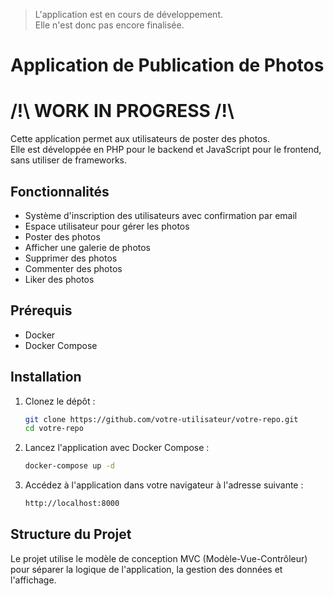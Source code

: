 > L'application est en cours de développement.  
> Elle n'est donc pas encore finalisée.

# Application de Publication de Photos

# /!\ WORK IN PROGRESS /!\

Cette application permet aux utilisateurs de poster des photos.  
Elle est développée en PHP pour le backend et JavaScript pour le frontend, sans utiliser de frameworks.

## Fonctionnalités

- Système d'inscription des utilisateurs avec confirmation par email
- Espace utilisateur pour gérer les photos
- Poster des photos
- Afficher une galerie de photos
- Supprimer des photos
- Commenter des photos
- Liker des photos
  
## Prérequis

- Docker
- Docker Compose

## Installation

1. Clonez le dépôt :
   ```bash
   git clone https://github.com/votre-utilisateur/votre-repo.git
   cd votre-repo
   ```
2. Lancez l'application avec Docker Compose :
   ```bash
   docker-compose up -d
   ```
3. Accédez à l'application dans votre navigateur à l'adresse suivante :
   ```bash
   http://localhost:8000
   ```
   
## Structure du Projet

Le projet utilise le modèle de conception MVC (Modèle-Vue-Contrôleur) pour séparer la logique de l'application, la gestion des données et l'affichage.
